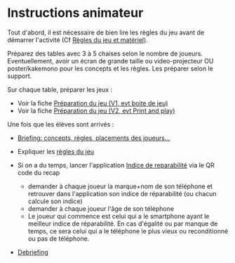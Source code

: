 # Instructions animateur

Tout d'abord, il est nécessaire de bien lire les règles du jeu avant de démarrer l'activité (Cf [Règles du jeu et matériel](./Regles.md)).

Préparez des tables avec 3 à 5 chaises selon le nombre de joueurs.
Eventuellement, avoir un écran de grande taille ou video-projecteur OU poster/kakemono pour les concepts et les règles. Les préparer selon le support.

Sur chaque table, préparer les jeux :

- Voir la fiche [Préparation du jeu (V1, evt boite de jeu)](./PreparationJeu.md)
- Voir la fiche [Préparation du jeu (V2, evt Print and play)](./PreparationJeu_V2.md)

Une fois que les élèves sont arrivés :

- [Briefing: concepts, règles, placements des joueurs...](./Briefing.md)
- Expliquer les [règles du jeu](PitchReglesDuJeu.md)
- Si on a du temps, lancer l'application [Indice de reparabilité](https://www.indicereparabilite.fr/) via le QR code du recap
    - demander à chaque joueur la marque+nom de son téléphone et retrouver dans l'application son indice de réparabilité (ou chacun calcule son indice)
    - demander à chaque joueur l'âge de son téléphone
    - Le joueur qui commence est celui qui a le smartphone ayant le meilleur indice de réparabilité. En cas d'égalité ou par manque de temps, ce sera celui qui a le téléphone le plus vieux ou reconditionné ou pas de téléphone.

- [Debriefing](./Debriefing.md)
